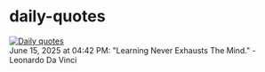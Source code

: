 # daily-quotes
[![Daily quotes](https://github.com/ceepu8/daily-quotes/actions/workflows/daily-quote.yml/badge.svg)](https://github.com/ceepu8/daily-quotes/actions/workflows/daily-quote.yml)<br/>
June 15, 2025 at 04:42 PM: "Learning Never Exhausts The Mind." - Leonardo Da Vinci
